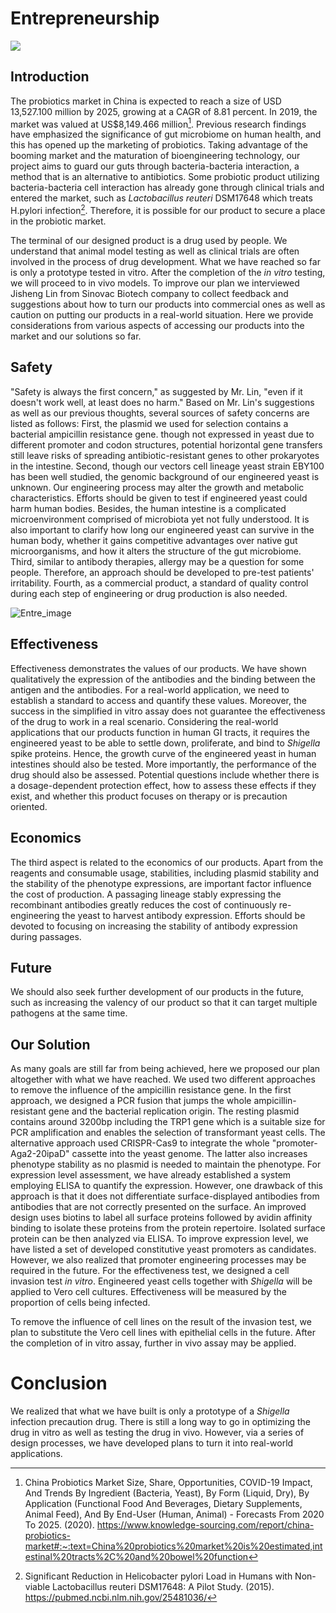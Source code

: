 <div class="h1-bg">
    <h1 class>Entrepreneurship</h1>
    <img src="https://static.igem.wiki/teams/4161/wiki/fig-entre.png" />
</div>

## Introduction

The probiotics market in China is expected to reach a size of USD 13,527.100 million by 2025, growing at a CAGR of 8.81 percent. In 2019, the market was valued at US$8,149.466 million[^1]. Previous research findings have emphasized the significance of gut microbiome on human health, and this has opened up the marketing of probiotics. Taking advantage of the booming market and the maturation of bioengineering technology, our project aims to guard our guts through bacteria-bacteria interaction, a method that is an alternative to antibiotics. Some probiotic product utilizing bacteria-bacteria cell interaction has already gone through clinical trials and entered the market, such as *Lactobacillus reuteri* DSM17648 which treats H.pylori infection[^2]. Therefore, it is possible for our product to secure a place in the probiotic market.

The terminal of our designed product is a drug used by people. We understand that animal model testing as well as clinical trials are often involved in the process of drug development. What we have reached so far is only a prototype tested in vitro. After the completion of the *in vitro* testing, we will proceed to in vivo models. To improve our plan we interviewed Jisheng Lin from Sinovac Biotech company to collect feedback and suggestions about how to turn our products into commercial ones as well as caution on putting our products in a real-world situation. Here we provide considerations from various aspects of accessing our products into the market and our solutions so far.

## Safety

"Safety is always the first concern," as suggested by Mr. Lin, "even if it doesn't work well, at least does no harm." Based on Mr. Lin's suggestions as well as our previous thoughts, several sources of safety concerns are listed as follows: First, the plasmid we used for selection contains a bacterial ampicillin resistance gene. though not expressed in yeast due to different promoter and codon structures, potential horizontal gene transfers still leave risks of spreading antibiotic-resistant genes to other prokaryotes in the intestine. Second, though our vectors cell lineage yeast strain EBY100 has been well studied, the genomic background of our engineered yeast is unknown. Our engineering process may alter the growth and metabolic characteristics. Efforts should be given to test if engineered yeast could harm human bodies. Besides, the human intestine is a complicated microenvironment comprised of microbiota yet not fully understood. It is also important to clarify how long our engineered yeast can survive in the human body, whether it gains competitive advantages over native gut microorganisms, and how it alters the structure of the gut microbiome. Third, similar to antibody therapies, allergy may be a question for some people. Therefore, an approach should be developed to pre-test patients' irritability. Fourth, as a commercial product, a standard of quality control during each step of engineering or drug production is also needed.

![Entre_image](https://static.igem.wiki/teams/4161/wiki/entre-image.jpg)

## Effectiveness

Effectiveness demonstrates the values of our products. We have shown qualitatively the expression of the antibodies and the binding between the antigen and the antibodies. For a real-world application, we need to establish a standard to access and quantify these values. Moreover, the success in the simplified in vitro assay does not guarantee the effectiveness of the drug to work in a real scenario. Considering the real-world applications that our products function in human GI tracts, it requires the engineered yeast to be able to settle down, proliferate, and bind to *Shigella* spike proteins. Hence, the growth curve of the engineered yeast in human intestines should also be tested. More importantly, the performance of the drug should also be assessed. Potential questions include whether there is a dosage-dependent protection effect, how to assess these effects if they exist, and whether this product focuses on therapy or is precaution oriented.

## Economics

The third aspect is related to the economics of our products. Apart from the reagents and consumable usage, stabilities, including plasmid stability and the stability of the phenotype expressions, are important factor influence the cost of production. A passaging lineage stably expressing the recombinant antibodies greatly reduces the cost of continuously re-engineering the yeast to harvest antibody expression. Efforts should be devoted to focusing on increasing the stability of antibody expression during passages.

## Future

We should also seek further development of our products in the future, such as increasing the valency of our product so that it can target multiple pathogens at the same time.

## Our Solution

As many goals are still far from being achieved, here we proposed our plan altogether with what we have reached. We used two different approaches to remove the influence of the ampicillin resistance gene. In the first approach, we designed a PCR fusion that jumps the whole ampicillin-resistant gene and the bacterial replication origin. The resting plasmid contains around 3200bp including the TRP1 gene which is a suitable size for PCR amplification and enables the selection of transformant yeast cells. The alternative approach used CRISPR-Cas9 to integrate the whole "promoter-Aga2-20ipaD" cassette into the yeast genome. The latter also increases phenotype stability as no plasmid is needed to maintain the phenotype. For expression level assessment, we have already established a system employing ELISA to quantify the expression. However, one drawback of this approach is that it does not differentiate surface-displayed antibodies from antibodies that are not correctly presented on the surface. An improved design uses biotins to label all surface proteins followed by avidin affinity binding to isolate these proteins from the protein repertoire. Isolated surface protein can be then analyzed via ELISA. To improve expression level, we have listed a set of developed constitutive yeast promoters as candidates. However, we also realized that promoter engineering processes may be required in the future. For the effectiveness test, we designed a cell invasion test *in vitro*. Engineered yeast cells together with *Shigella* will be applied to Vero cell cultures. Effectiveness will be measured by the proportion of cells being infected.

To remove the influence of cell lines on the result of the invasion test, we plan to substitute the Vero cell lines with epithelial cells in the future. After the completion of in vitro assay, further in vivo assay may be applied.

# Conclusion

We realized that what we have built is only a prototype of a *Shigella* infection precaution drug. There is still a long way to go in optimizing the drug in vitro as well as testing the drug in vivo. However, via a series of design processes, we have developed plans to turn it into real-world applications.

[^1]:China Probiotics Market Size, Share, Opportunities, COVID-19 Impact, And Trends By Ingredient (Bacteria, Yeast), By Form (Liquid, Dry), By Application (Functional Food And Beverages, Dietary Supplements, Animal Feed), And By End-User (Human, Animal) - Forecasts From 2020 To 2025. (2020). <https://www.knowledge-sourcing.com/report/china-probiotics-market#:~:text=China%20probiotics%20market%20is%20estimated,intestinal%20tracts%2C%20and%20bowel%20function>

[^2]:Significant Reduction in Helicobacter pylori Load in Humans with Non-viable Lactobacillus reuteri DSM17648: A Pilot Study. (2015). <https://pubmed.ncbi.nlm.nih.gov/25481036/>

